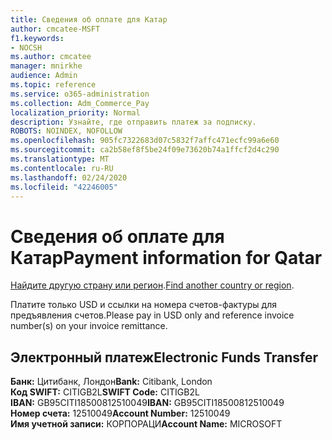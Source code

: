 ```yaml
---
title: Сведения об оплате для Катар
author: cmcatee-MSFT
f1.keywords:
- NOCSH
ms.author: cmcatee
manager: mnirkhe
audience: Admin
ms.topic: reference
ms.service: o365-administration
ms.collection: Adm_Commerce_Pay
localization_priority: Normal
description: Узнайте, где отправить платеж за подписку.
ROBOTS: NOINDEX, NOFOLLOW
ms.openlocfilehash: 905fc7322683d07c5832f7affc471ecfc99a6e60
ms.sourcegitcommit: ca2b58ef8f5be24f09e73620b74a1ffcf2d4c290
ms.translationtype: MT
ms.contentlocale: ru-RU
ms.lasthandoff: 02/24/2020
ms.locfileid: "42246005"
---
```

# <a name="payment-information-for-qatar"></a><span data-ttu-id="4aa18-103">Сведения об оплате для Катар</span><span class="sxs-lookup"><span data-stu-id="4aa18-103">Payment information for Qatar</span></span>

<span data-ttu-id="4aa18-104">[Найдите другую страну или регион](../billing-and-payments/pay-for-your-subscription.md).</span><span class="sxs-lookup"><span data-stu-id="4aa18-104">[Find another country or region](../billing-and-payments/pay-for-your-subscription.md).</span></span>

<span data-ttu-id="4aa18-105">Платите только USD и ссылки на номера счетов-фактуры для предъявления счетов.</span><span class="sxs-lookup"><span data-stu-id="4aa18-105">Please pay in USD only and reference invoice number(s) on your invoice remittance.</span></span>

## <a name="electronic-funds-transfer"></a><span data-ttu-id="4aa18-106">Электронный платеж</span><span class="sxs-lookup"><span data-stu-id="4aa18-106">Electronic Funds Transfer</span></span>

<span data-ttu-id="4aa18-107">**Банк:** Цитибанк, Лондон</span><span class="sxs-lookup"><span data-stu-id="4aa18-107">**Bank:** Citibank, London</span></span>  
<span data-ttu-id="4aa18-108">**Код SWIFT:** CITIGB2L</span><span class="sxs-lookup"><span data-stu-id="4aa18-108">**SWIFT Code:** CITIGB2L</span></span>  
<span data-ttu-id="4aa18-109">**IBAN:** GB95CITI18500812510049</span><span class="sxs-lookup"><span data-stu-id="4aa18-109">**IBAN:** GB95CITI18500812510049</span></span>  
<span data-ttu-id="4aa18-110">**Номер счета:** 12510049</span><span class="sxs-lookup"><span data-stu-id="4aa18-110">**Account Number:** 12510049</span></span>  
<span data-ttu-id="4aa18-111">**Имя учетной записи:** КОРПОРАЦИ</span><span class="sxs-lookup"><span data-stu-id="4aa18-111">**Account Name:** MICROSOFT</span></span>  